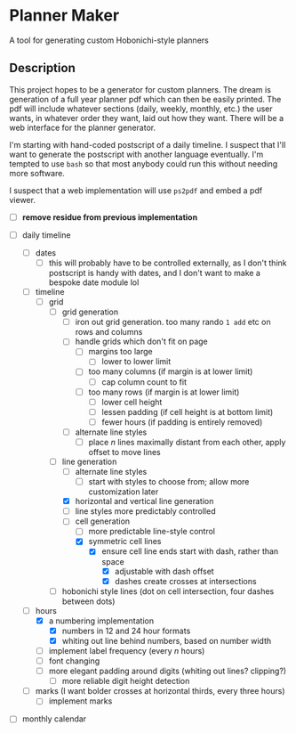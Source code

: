 # Planner Maker

A tool for generating custom Hobonichi-style planners

## Description

This project hopes to be a generator for custom planners. The dream is generation of a full year planner pdf which can then be easily printed. The pdf will include whatever sections (daily, weekly, monthly, etc.) the user wants, in whatever order they want, laid out how they want. There will be a web interface for the planner generator.

I'm starting with hand-coded postscript of a daily timeline. I suspect that I'll want to generate the postscript with another language eventually. I'm tempted to use `bash` so that most anybody could run this without needing more software.

I suspect that a web implementation will use `ps2pdf` and embed a pdf viewer.

- [ ] **remove residue from previous implementation**

- [ ] daily timeline
  - [ ] dates
    - [ ] this will probably have to be controlled externally, as I don't think postscript is handy with dates, and I don't want to make a bespoke date module lol
  - [ ] timeline
    - [ ] grid
      - [ ] grid generation
        - [ ] iron out grid generation. too many rando `1 add` etc on rows and columns
        - [ ] handle grids which don't fit on page
          - [ ] margins too large
            - [ ] lower to lower limit
          - [ ] too many columns (if margin is at lower limit)
            - [ ] cap column count to fit
          - [ ] too many rows (if margin is at lower limit)
            - [ ] lower cell height
            - [ ] lessen padding (if cell height is at bottom limit)
            - [ ] fewer hours (if padding is entirely removed)
        - [ ] alternate line styles
          - [ ] place $`n`$ lines maximally distant from each other, apply offset to move lines
      - [ ] line generation
        - [ ] alternate line styles
          - [ ] start with styles to choose from; allow more customization later
        - [x] horizontal and vertical line generation
        - [ ] line styles more predictably controlled
        - [ ] cell generation
          - [ ] more predictable line-style control
          - [x] symmetric cell lines
            - [x] ensure cell line ends start with dash, rather than space
              - [x] adjustable with dash offset
              - [x] dashes create crosses at intersections
      - [ ] hobonichi style lines (dot on cell intersection, four dashes between dots)
  - [ ] hours
    - [x] a numbering implementation
      - [x] numbers in 12 and 24 hour formats
      - [x] whiting out line behind numbers, based on number width
    - [ ] implement label frequency (every $`n`$ hours)
    - [ ] font changing
    - [ ] more elegant padding around digits (whiting out lines? clipping?)
      - [ ] more reliable digit height detection
  - [ ] marks (I want bolder crosses at horizontal thirds, every three hours)
    - [ ] implement marks
- [ ] monthly calendar
